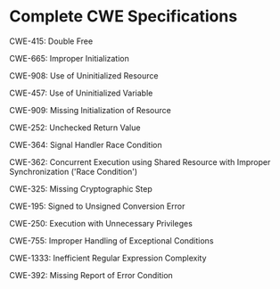 

# Complete CWE Specifications

CWE-415: Double Free

CWE-665: Improper Initialization

CWE-908: Use of Uninitialized Resource

CWE-457: Use of Uninitialized Variable

CWE-909: Missing Initialization of Resource

CWE-252: Unchecked Return Value

CWE-364: Signal Handler Race Condition

CWE-362: Concurrent Execution using Shared Resource with Improper Synchronization ('Race Condition')

CWE-325: Missing Cryptographic Step

CWE-195: Signed to Unsigned Conversion Error

CWE-250: Execution with Unnecessary Privileges

CWE-755: Improper Handling of Exceptional Conditions

CWE-1333: Inefficient Regular Expression Complexity

CWE-392: Missing Report of Error Condition